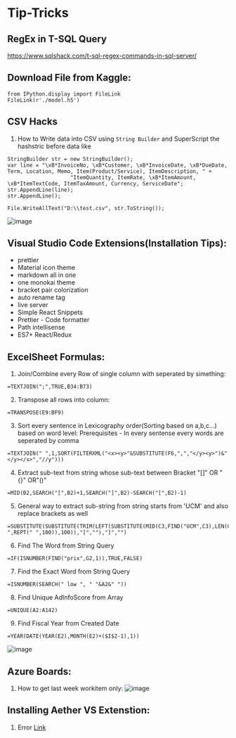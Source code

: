 # Tip-Tricks

## RegEx in T-SQL Query
https://www.sqlshack.com/t-sql-regex-commands-in-sql-server/

## Download File from Kaggle:
```
from IPython.display import FileLink
FileLink(r'./model.h5')
```

## CSV Hacks
1. How to Write data into CSV using `String Builder` and SuperScript the hashstric before data like 
```
StringBuilder str = new StringBuilder();
var line = "\xB*InvoiceNo, \xB*Customer, \xB*InvoiceDate, \xB*DueDate, Term, Location, Memo, Item(Product/Service), ItemDescription, " +
                    "ItemQuantity, ItemRate, \xB*ItemAmount, \xB*ItemTextCode, ItemTaxAmount, Currency, ServiceDate";
str.AppendLine(line);
str.AppendLine();

File.WriteAllText("D:\\test.csv", str.ToString());
```
![image](https://user-images.githubusercontent.com/86957308/193277709-f5fb7baf-1612-4609-addc-d6d81078b752.png)


## Visual Studio Code Extensions(Installation Tips):
- prettier
- Material icon theme
- markdown all in one
- one monokai theme
- bracket pair colorization
- auto rename tag
- live server
- Simple React Snippets
- Prettier - Code formatter
- Path intellisense
- ES7+ React/Redux


## ExcelSheet Formulas:
1. Join/Combine every Row of single column with seperated by simething: 
  ``` 
  =TEXTJOIN(";",TRUE,B34:B73)
  ```
2. Transpose all rows into column:
  ```
  =TRANSPOSE(E9:BF9)
  ```
3. Sort every sentence in Lexicography order(Sorting based on a,b,c...) based on word level: Prerequisites - In every sentense every words are seperated by comma
  ```
  =TEXTJOIN(" ",1,SORT(FILTERXML("<x><y>"&SUBSTITUTE(F6,",","</y><y>")&"</y></x>","//y")))
  ```
4. Extract sub-text from string whose sub-text between Bracket "[]" OR "{}" OR"()"
  ```
  =MID(B2,SEARCH("[",B2)+1,SEARCH("]",B2)-SEARCH("[",B2)-1)
  ```
5. General way to extract sub-string from string starts from 'UCM' and also replace brackets as well
  ```
  =SUBSTITUTE(SUBSTITUTE(TRIM(LEFT(SUBSTITUTE(MID(C3,FIND("UCM",C3),LEN(C3))," ",REPT(" ",100)),100)),"[",""),"]","")
  ```
6. Find The Word from String Query
  ```
  =IF(ISNUMBER(FIND("prix",G2,1)),TRUE,FALSE)
  ```
7. Find the Exact Word from String Query
  ```
  =ISNUMBER(SEARCH(" low ", " "&A2&" "))
  ```
8. Find Unique AdInfoScore from Array
  ```
  =UNIQUE(A2:A142)
  ```
9. Find Fiscal Year from Created Date
  ```
  =YEAR(DATE(YEAR(E2),MONTH(E2)+($I$2-1),1))
  ```
  ![image](https://user-images.githubusercontent.com/86957308/189090097-38a6902d-8b43-4c06-b5af-3b1a518218a1.png)


## Azure Boards:

1. How to get last week workitem only:
![image](https://user-images.githubusercontent.com/86957308/165046225-e22f3ad5-7db4-4553-8c7e-cc0bcf9bb4e8.png)


## Installing Aether VS Extenstion:

1. Error [Link](https://stackoverflow.com/questions/69218960/cannot-install-an-extension-in-visual-studio-2019-due-to-missing-references/69226397#69226397)
